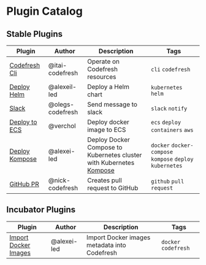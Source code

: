 # Plugin Catalog

## Stable Plugins

| Plugin                                          | Author           | Description                                                                              | Tags                                                      |
| ----------------------------------------------- | ---------------- | ---------------------------------------------------------------------------------------- | --------------------------------------------------------- |
| [Codefresh Cli](stable/codefresh-cli/README.md) | @itai-codefresh  | Operate on Codefresh resources                                                           | `cli` `codefresh`                                         |
| [Deploy Helm](stable/helm/README.md)            | @alexeil-led     | Deploy a Helm chart                                                                      | `kubernetes` `helm`                                       |
| [Slack](stable/slack/README.md)                 | @olegs-codefresh | Send message to slack                                                                    | `slack` `notify`                                          |
| [Deploy to ECS](stable/ecs-deploy/README.md)    | @verchol         | Deploy docker image to ECS                                                               | `ecs` `deploy` `containers` `aws`                         |
| [Deploy Kompose](stable/kompose/README.md)      | @alexei-led      | Deploy Docker Compose to Kubernetes cluster with Kubernetes [Kompose](http://kompose.io) | `docker` `docker-compose` `kompose` `deploy` `kubernetes` |
| [GitHub PR](stable/github-pr/README.MD)                 | @nick-codefresh | Creates pull request to GitHub                                                                    | `github` `pull request`


## Incubator Plugins

| Plugin                                                           | Author      | Description                                  | Tags                 |
| ---------------------------------------------------------------- | ----------- | -------------------------------------------- | -------------------- |
| [Import Docker Images](incubator/import-docker-images/README.md) | @alexei-led | Import Docker images metadata into Codefresh | `docker` `codefresh` |
